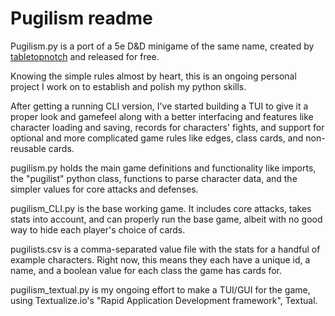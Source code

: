 # Pugilism readme
Pugilism.py is a port of a 5e D&D minigame of the same name, created by [tabletopnotch](www.twitch.tv/tabletopnotch) and released for free.

Knowing the simple rules almost by heart, this is an ongoing personal project I work on to establish and polish my python skills.

After getting a running CLI version, I've started building a TUI to give it a proper look and gamefeel along with a better interfacing and features like character loading and saving, records for characters' fights, and support for optional and more complicated game rules like edges, class cards, and non-reusable cards.

pugilism.py holds the main game definitions and functionality like imports, the "pugilist" python class, functions to parse character data, and the simpler values for core attacks and defenses. 

pugilism_CLI.py is the base working game. It includes core attacks, takes stats into account, and can properly run the base game, albeit with no good way to hide each player's choice of cards.

pugilists.csv is a comma-separated value file with the stats for a handful of example characters. Right now, this means they each have a unique id, a name, and a boolean value for each class the game has cards for.

pugilism_textual.py is my ongoing effort to make a TUI/GUI for the game, using Textualize.io's "Rapid Application Development framework", Textual.